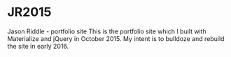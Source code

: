 # JR2015
Jason Riddle - portfolio site
 This is the portfolio site which I built with Materialize and jQuery in October 2015. My intent is to bulldoze and rebuild the site in early 2016.
